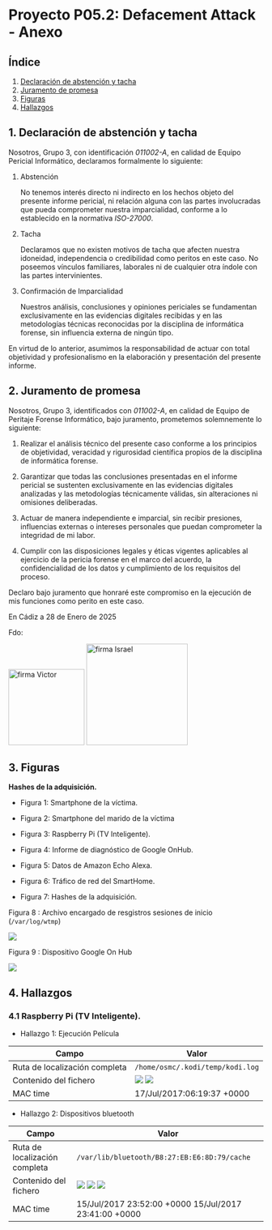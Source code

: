 # Proyecto P05.2: Defacement Attack - Anexo

## Índice

1. [Declaración de abstención y tacha](#1-declaración-de-abstención-y-tacha)
2. [Juramento de promesa](#2-juramento-de-promesa)
3. [Figuras](#3-figuras)
4. [Hallazgos](#4-hallazgos)

## 1. Declaración de abstención y tacha

Nosotros, Grupo 3, con identificación _011002-A_, en calidad de Equipo Pericial Informático, declaramos formalmente lo siguiente:

1. Abstención

   No tenemos interés directo ni indirecto en los hechos objeto del presente informe pericial, ni relación alguna con las partes involucradas que pueda comprometer nuestra imparcialidad, conforme a lo establecido en la normativa _ISO-27000_.

2. Tacha

   Declaramos que no existen motivos de tacha que afecten nuestra idoneidad, independencia o credibilidad como peritos en este caso. No poseemos vínculos familiares, laborales ni de cualquier otra índole con las partes intervinientes.

3. Confirmación de Imparcialidad

   Nuestros análisis, conclusiones y opiniones periciales se fundamentan exclusivamente en las evidencias digitales recibidas y en las metodologías técnicas reconocidas por la disciplina de informática forense, sin influencia externa de ningún tipo.

En virtud de lo anterior, asumimos la responsabilidad de actuar con total objetividad y profesionalismo en la elaboración y presentación del presente informe.

## 2. Juramento de promesa

Nosotros, Grupo 3, identificados con _011002-A_, en calidad de Equipo de Peritaje Forense Informático, bajo juramento, prometemos solemnemente lo siguiente:

1. Realizar el análisis técnico del presente caso conforme a los principios de objetividad, veracidad y rigurosidad científica propios de la disciplina de informática forense.

2. Garantizar que todas las conclusiones presentadas en el informe pericial se sustenten exclusivamente en las evidencias digitales analizadas y las metodologías técnicamente válidas, sin alteraciones ni omisiones deliberadas.

3. Actuar de manera independiente e imparcial, sin recibir presiones, influencias externas o intereses personales que puedan comprometer la integridad de mi labor.

4. Cumplir con las disposiciones legales y éticas vigentes aplicables al ejercicio de la pericia forense en el marco del acuerdo, la confidencialidad de los datos y cumplimiento de los requisitos del proceso.

Declaro bajo juramento que honraré este compromiso en la ejecución de mis funciones como perito en este caso.

En Cádiz a 28 de Enero de 2025

Fdo:

<img src="img/victorSignWhite.png" alt="firma Victor" width="150"/>
<img src="img/israelSignWhite.png" alt="firma Israel" width="200"/>

## 3. Figuras

**Hashes de la adquisición.**

- Figura 1: Smartphone de la víctima.

- Figura 2: Smartphone del marido de la víctima

- Figura 3: Raspberry Pi (TV Inteligente).

- Figura 4: Informe de diagnóstico de Google OnHub.

- Figura 5: Datos de Amazon Echo Alexa.

- Figura 6: Tráfico de red del SmartHome.

- Figura 7: Hashes de la adquisición.

Figura 8 : Archivo encargado de resgistros sesiones de inicio (`/var/log/wtmp`) 

![](./Write-Ups/TV/img/img4.png)

Figura 9 : Dispositivo Google On Hub

![](./Write-Ups/GoogleOnHub/image.png)

## 4. Hallazgos

### 4.1 Raspberry Pi (TV Inteligente).

- Hallazgo 1: Ejecución Película

| Campo                         | Valor                                                                                                                       |
| ----------------------------- | --------------------------------------------------------------------------------------------------------------------------- |
| Ruta de localización completa | `/home/osmc/.kodi/temp/kodi.log`                                                                                               |
| Contenido del fichero         | ![](./Write-Ups/TV/img/img5.png) ![](./Write-Ups/TV/img/img6.png)|
| MAC time                      | 	17/Jul/2017:06:19:37 +0000                                                                                                  |

- Hallazgo 2: Dispositivos bluetooth

| Campo                         | Valor                                                                                                                       |
| ----------------------------- | --------------------------------------------------------------------------------------------------------------------------- |
| Ruta de localización completa | `/var/lib/bluetooth/B8:27:EB:E6:8D:79/cache`                                                                                               |
| Contenido del fichero         | ![](./Write-Ups/TV/img/img1.png) ![](./Write-Ups/TV/img/img2.png) ![](./Write-Ups/TV/img/img3.png)|
| MAC time                      | 	15/Jul/2017 23:52:00 +0000    15/Jul/2017 23:41:00 +0000                                                                                               |


